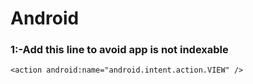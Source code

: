 # Android

### 1:-Add this line to avoid app is not indexable  
```
<action android:name="android.intent.action.VIEW" />
```